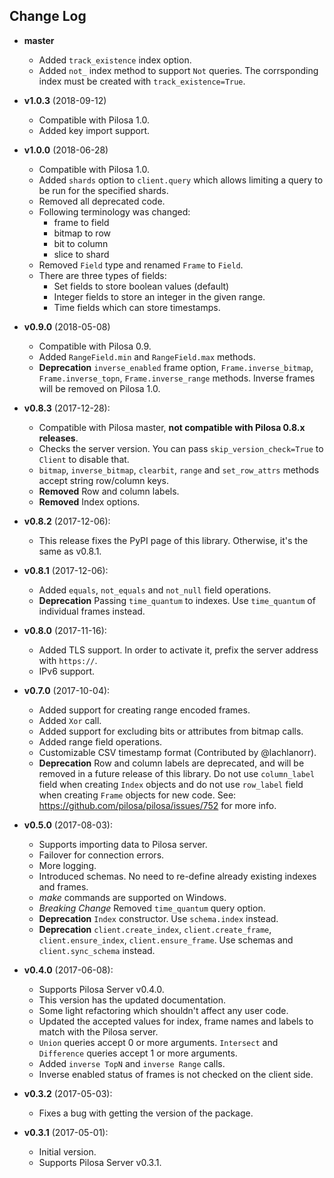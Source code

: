 ## Change Log

* **master**
    * Added `track_existence` index option.
    * Added `not_` index method to support `Not` queries. The corrsponding index must be created with `track_existence=True`.  

* **v1.0.3** (2018-09-12)
    * Compatible with Pilosa 1.0.
    * Added key import support.

* **v1.0.0** (2018-06-28)
    * Compatible with Pilosa 1.0.
    * Added `shards` option to `client.query` which allows limiting a query to be run for the specified shards.
    * Removed all deprecated code.
    * Following terminology was changed:
        * frame to field
        * bitmap to row
        * bit to column
        * slice to shard
    * Removed `Field` type and renamed `Frame` to `Field`.
    * There are three types of fields:
        * Set fields to store boolean values (default)
        * Integer fields to store an integer in the given range.
        * Time fields which can store timestamps.

* **v0.9.0** (2018-05-08)
    * Compatible with Pilosa 0.9.
    * Added `RangeField.min` and `RangeField.max` methods.
    * **Deprecation** `inverse_enabled` frame option, `Frame.inverse_bitmap`, `Frame.inverse_topn`, `Frame.inverse_range` methods. Inverse frames will be removed on Pilosa 1.0.


* **v0.8.3** (2017-12-28):
    * Compatible with Pilosa master, **not compatible with Pilosa 0.8.x releases**.
    * Checks the server version. You can pass `skip_version_check=True` to `Client` to disable that.
    * `bitmap`, `inverse_bitmap`, `clearbit`, `range` and `set_row_attrs` methods accept string row/column keys.
    * **Removed** Row and column labels.
    * **Removed** Index options.


* **v0.8.2** (2017-12-06):
    * This release fixes the PyPI page of this library. Otherwise, it's the same as v0.8.1.

* **v0.8.1** (2017-12-06):
    * Added `equals`, `not_equals` and `not_null` field operations.
    * **Deprecation** Passing `time_quantum` to indexes. Use `time_quantum` of individual frames instead.

* **v0.8.0** (2017-11-16):
    * Added TLS support. In order to activate it, prefix the server address with `https://`.
    * IPv6 support.

* **v0.7.0** (2017-10-04):
    * Added support for creating range encoded frames.
    * Added `Xor` call.
    * Added support for excluding bits or attributes from bitmap calls.
    * Added range field operations.
    * Customizable CSV timestamp format (Contributed by @lachlanorr).
    * **Deprecation** Row and column labels are deprecated, and will be removed in a future release of this library. Do not use `column_label` field when creating `Index` objects and do not use `row_label` field when creating `Frame` objects for new code. See: https://github.com/pilosa/pilosa/issues/752 for more info.

* **v0.5.0** (2017-08-03):
    * Supports importing data to Pilosa server.
    * Failover for connection errors.
    * More logging.
    * Introduced schemas. No need to re-define already existing indexes and frames.
    * *make* commands are supported on Windows.
    * *Breaking Change* Removed `time_quantum` query option.
    * **Deprecation** `Index` constructor. Use `schema.index` instead.
    * **Deprecation** `client.create_index`, `client.create_frame`, `client.ensure_index`, `client.ensure_frame`. Use schemas and `client.sync_schema` instead.

* **v0.4.0** (2017-06-08):
    * Supports Pilosa Server v0.4.0.
    * This version has the updated documentation.
    * Some light refactoring which shouldn't affect any user code.
    * Updated the accepted values for index, frame names and labels to match with the Pilosa server.
    * `Union` queries accept 0 or more arguments. `Intersect` and `Difference` queries accept 1 or more arguments.
    * Added `inverse TopN` and `inverse Range` calls.
    * Inverse enabled status of frames is not checked on the client side.

* **v0.3.2** (2017-05-03):
    * Fixes a bug with getting the version of the package.

* **v0.3.1** (2017-05-01):
    * Initial version.
    * Supports Pilosa Server v0.3.1.
